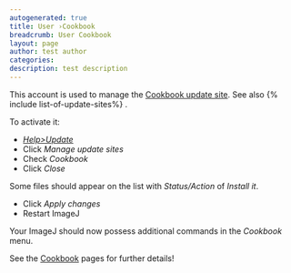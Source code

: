 ```yaml
---
autogenerated: true
title: User ›Cookbook
breadcrumb: User Cookbook
layout: page
author: test author
categories: 
description: test description
---
```


This account is used to manage the [Cookbook update site](http://sites.imagej.net/Cookbook/). See also {% include list-of-update-sites%}
.

To activate it:

  - [*Help\>Update*](Update_Sites "wikilink")
  - Click *Manage update sites*
  - Check *Cookbook*
  - Click *Close*

Some files should appear on the list with *Status/Action* of *Install it*.

  - Click *Apply changes*
  - Restart ImageJ

Your ImageJ should now possess additional commands in the *Cookbook* menu.

See the [Cookbook](Cookbook "wikilink") pages for further details\!
